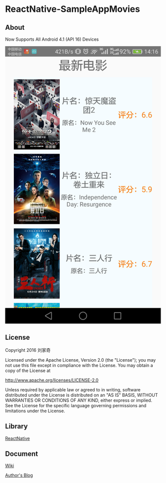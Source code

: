 # ReactNative-SampleAppMovies
<h2><a id="user-content-about-this-app" class="anchor" href="#about-this-app" aria-hidden="true"><span class="octicon octicon-link"></span></a>About</h2>
<p>Now Supports All Android 4.1 (API 16) Devices</p>
<img src="https://github.com/Carymax1988/ReactNative-SampleAppMovies/blob/master/SampleAppMovies/demo/final.png"></img>
<h2><a id="user-content-license" class="anchor" href="#license" aria-hidden="true"><span class="octicon octicon-link"></span></a>License</h2>
<p>Copyright 2016 刘家奇</p>

<p>Licensed under the Apache License, Version 2.0 (the "License");
you may not use this file except in compliance with the License.
You may obtain a copy of the License at</p>

<p><a href="http://www.apache.org/licenses/LICENSE-2.0">http://www.apache.org/licenses/LICENSE-2.0</a></p>

<p>Unless required by applicable law or agreed to in writing, software
distributed under the License is distributed on an "AS IS" BASIS,
WITHOUT WARRANTIES OR CONDITIONS OF ANY KIND, either express or implied.
See the License for the specific language governing permissions and
limitations under the License.</p>
<h2><a id="user-content-source-code-of-libraries-used" class="anchor" href="#source-code-of-libraries-used" aria-hidden="true"><span class="octicon octicon-link"></span></a>Library</h2>
<p><a href="https://github.com/facebook/react-native">ReactNative</a></p>
<h2><a id="user-content-documentation" class="anchor" href="#documentation" aria-hidden="true"><span class="octicon octicon-link"></span></a>Document</h2>
<p><a href="https://github.com/Carymax1988/ReactNative-SampleAppMovies/wiki">Wiki</a></p>
<p><a href="http://liujiaqi.imblog.in">Author's Blog</a></p>
